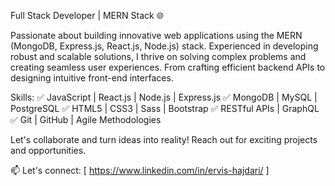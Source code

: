 Full Stack Developer | MERN Stack 🌐

Passionate about building innovative web applications using the MERN (MongoDB, Express.js, React.js, Node.js) stack. Experienced in developing robust and scalable solutions, I thrive on solving complex problems and creating seamless user experiences. From crafting efficient backend APIs to designing intuitive front-end interfaces.

Skills:
✅ JavaScript | React.js | Node.js | Express.js
✅ MongoDB | MySQL | PostgreSQL
✅ HTML5 | CSS3 | Sass | Bootstrap
✅ RESTful APIs | GraphQL
✅ Git | GitHub | Agile Methodologies

Let's collaborate and turn ideas into reality! Reach out for exciting projects and opportunities.

📫 Let's connect: [ https://www.linkedin.com/in/ervis-hajdari/ ]

<!---
Ervis24/Ervis24 is a ✨ special ✨ repository because its `README.md` (this file) appears on your GitHub profile.
You can click the Preview link to take a look at your changes.
--->
